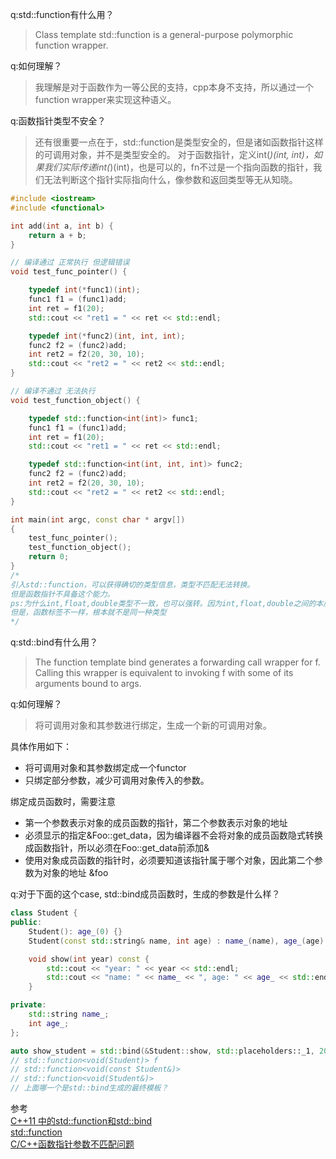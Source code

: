 q:std::function有什么用？
>Class template std::function is a general-purpose polymorphic function wrapper.

q:如何理解？
>我理解是对于函数作为一等公民的支持，cpp本身不支持，所以通过一个function wrapper来实现这种语义。

q:函数指针类型不安全？
>还有很重要一点在于，std::function是类型安全的，但是诸如函数指针这样的可调用对象，并不是类型安全的。
对于函数指针，定义int(*)(int, int)，如果我们实际传递int(*)(int)，也是可以的，fn不过是一个指向函数的指针，我们无法判断这个指针实际指向什么，像参数和返回类型等无从知晓。

```cpp
#include <iostream>
#include <functional>

int add(int a, int b) {
    return a + b;
}

// 编译通过 正常执行 但逻辑错误
void test_func_pointer() {

    typedef int(*func1)(int);
    func1 f1 = (func1)add;
    int ret = f1(20);
    std::cout << "ret1 = " << ret << std::endl;

    typedef int(*func2)(int, int, int);
    func2 f2 = (func2)add;
    int ret2 = f2(20, 30, 10);
    std::cout << "ret2 = " << ret2 << std::endl;
}

// 编译不通过 无法执行
void test_function_object() {

    typedef std::function<int(int)> func1;
    func1 f1 = (func1)add;
    int ret = f1(20);
    std::cout << "ret1 = " << ret << std::endl;

    typedef std::function<int(int, int, int)> func2;
    func2 f2 = (func2)add;
    int ret2 = f2(20, 30, 10);
    std::cout << "ret2 = " << ret2 << std::endl;
}

int main(int argc, const char * argv[])
{
    test_func_pointer();
    test_function_object();
    return 0;
}
/*
引入std::function，可以获得确切的类型信息，类型不匹配无法转换。
但是函数指针不具备这个能力。
ps:为什么int,float,double类型不一致，也可以强转。因为int,float,double之间的本质类型都是"number"，区别在于精度。
但是，函数标签不一样，根本就不是同一种类型
*/
```


q:std::bind有什么用？
>The function template bind generates a forwarding call wrapper for f. 
Calling this wrapper is equivalent to invoking f with some of its arguments bound to args.

q:如何理解？
>将可调用对象和其参数进行绑定，生成一个新的可调用对象。

具体作用如下：
- 将可调用对象和其参数绑定成一个functor
- 只绑定部分参数，减少可调用对象传入的参数。

绑定成员函数时，需要注意
- 第一个参数表示对象的成员函数的指针，第二个参数表示对象的地址
- 必须显示的指定&Foo::get_data，因为编译器不会将对象的成员函数隐式转换成函数指针，所以必须在Foo::get_data前添加&
- 使用对象成员函数的指针时，必须要知道该指针属于哪个对象，因此第二个参数为对象的地址 &foo

q:对于下面的这个case, std::bind成员函数时，生成的参数是什么样？
```cpp
class Student {
public:
    Student(): age_(0) {}
    Student(const std::string& name, int age) : name_(name), age_(age) {}

    void show(int year) const {
        std::cout << "year: " << year << std::endl;
        std::cout << "name: " << name_ << ", age: " << age_ << std::endl;
    }

private:
    std::string name_;
    int age_;
};

auto show_student = std::bind(&Student::show, std::placeholders::_1, 2019);
// std::function<void(Student)> f
// std::function<void(const Student&)>
// std::function<void(Student&)>
// 上面哪一个是std::bind生成的最终模板？
```

参考<br>
[C++11 中的std::function和std::bind](https://www.jianshu.com/p/f191e88dcc80)<br>
[std::function](https://en.cppreference.com/w/cpp/utility/functional/function)<br>
[C/C++函数指针参数不匹配问题](https://blog.csdn.net/oktears/article/details/39452341)<br>